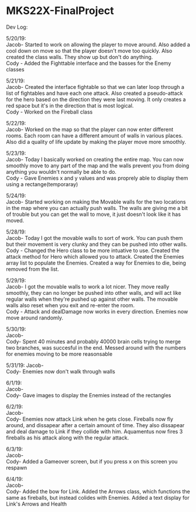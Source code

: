 # MKS22X-FinalProject

Dev Log:

5/20/19:<br/>
  Jacob- Started to work on allowing the player to move around. Also added a cool down on move so that the player doesn't move too quickly. Also created the class walls. They show up but don't do anything.<br/>
  Cody - Added the Fighttable interface and the basses for the Enemy classes
  
5/21/19:<br/>
  Jacob- Created the interface fightable so that we can later loop through a list of fightables and have each one attack. Also created a pseudo-attack for the hero based on the direction they were last moving. It only creates a red space but it's in the direction that is most logical.<br/>
  Cody - Worked on the Fireball class
  
5/22/19:<br/>
  Jacob- Worked on the map so that the player can now enter different rooms. Each room can have a different amount of walls in various places. Also did a quality of life update by making the player move more smoothly.<br/>
  
5/23/19:<br/>
  Jacob- Today I basically worked on creating the entire map. You can now smoothly move to any part of the map and the walls prevent you from doing anything you wouldn't normally be able to do.<br/>
  Cody - Gave Enemies x and y values and was proprely able to display them using a rectange(temporaray)
  
5/24/19:<br/>
  Jacob- Started working on making the Movable walls for the two locations in the map where you can actually push walls. The walls are giving me a bit of trouble but you can get the wall to move, it just doesn't look like it has moved.
  
5/28/19:<br/>
  Jacob- Today I got the movable walls to sort of work. You can push them but their movement is very clunky and they can be pushed into other walls.<br/>
  Cody - Changed the Hero class to be more intuative to use. Created the attack method for Hero which allowed you to attack. Created the Enemies array list to populate the Enemies. Created a way for Enemies to die, being removed from the list.
  
5/29/19:<br/>
  Jacob- I got the movable walls to work a lot nicer. They move really smoothly, they can no longer be pushed into other walls, and will act like regular walls when they're pushed up against other walls. The movable walls also reset when you exit and re-enter the room.<br/>
  Cody - Attack and dealDamage now works in every direction. Enemies now move around randomly.
  
5/30/19:<br/>
  Jacob-<br/>
  Cody- Spent 40 minutes and probably 40000 brain cells trying to merge two branches, was succesful in the end. Messed around with the numbers for enemies moving to be more reasonsable
  
5/31/19:
  Jacob-<br/>
  Cody- Enemies now don't walk through walls

6/1/19:<br/>
  Jacob-<br/>
  Cody- Gave images to display the Enemies instead of the rectangles

6/2/19:<br/>
  Jacob-<br/>
  Cody- Enemies now attack Link when he gets close. Fireballs now fly around, and dissapear after a certain amount of time. They also dissapear and deal damage to Link if they collide with him. Aquamentus now fires 3 fireballs as his attack along with the regular attack.

6/3/19:<br/>
  Jacob-<br/>
  Cody- Added a Gameover screen, but if you press x on this screen you respawn
  
6/4/19:<br/>
  Jacob-<br/>
  Cody- Added the bow for Link. Added the Arrows class, which functions the same as fireballs, but instead colides with Enemies. Added a text display for Link's Arrows and Health
